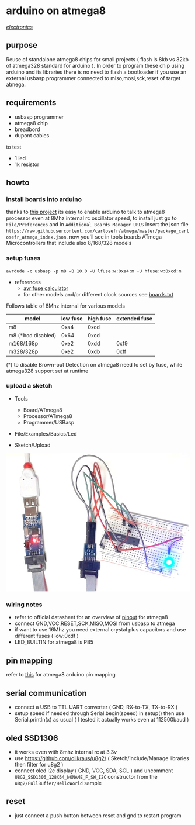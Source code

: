 # arduino on atmega8

*[electronics](../README.md#electronics)*

## purpose

Reuse of standalone atmega8 chips for small projects ( flash is 8kb vs 32kb of atmega328 standard for arduino ).
In order to program these chip using arduino and its libraries there is no need to flash a bootloader if you use an external usbasp programmer connected to miso,mosi,sck,reset of target atmega.

## requirements

- usbasp programmer
- atmega8 chip
- breadbord
- dupont cables

to test
- 1 led
- 1k resistor

## howto

### install boards into arduino

thanks to [this project](https://github.com/carlosefr/atmega) its easy to enable arduino to talk to atmega8 processor even at 8Mhz internal rc oscillator speed, to install just go to `File/Preferences` and in `Additional Boards Manager URLS` insert the json file `https://raw.githubusercontent.com/carlosefr/atmega/master/package_carlosefr_atmega_index.json`.
now you'll see in tools boards ATmega Microcontrollers that include also 8/168/328 models

### setup fuses

```
avrdude -c usbasp -p m8 -B 10.0 -U lfuse:w:0xa4:m -U hfuse:w:0xcd:m
```

- references
  - [avr fuse calculator](http://eleccelerator.com/fusecalc/fusecalc.php?chip=atmega8&LOW=A4&HIGH=CD)
  - for other models and/or different clock sources see [boards.txt](https://github.com/carlosefr/atmega/blob/master/avr/boards.txt)
  
Follows table of 8Mhz internal for various models

| **model** | **low fuse** | **high fuse** | **extended fuse** |
|---|---|---|---|
| m8 | 0xa4 | 0xcd | |
| m8 (*bod disabled) | 0x64 | 0xcd | |
| m168/168p | 0xe2 | 0xdd | 0xf9 |
| m328/328p | 0xe2 | 0xdb | 0xff |

(*) to disable Brown-out Detection on atmega8 need to set by fuse, while atmega328 support set at runtime

### upload a sketch

- Tools
  - Board/ATmega8
  - Processor/ATmega8
  - Programmer/USBasp

- File/Examples/Basics/Led
- Sketch/Upload

![img](/_files/atmega8-arduino-bootloaded.jpg)

### wiring notes

- refer to official datasheet for an overview of [pinout](http://ww1.microchip.com/downloads/en/DeviceDoc/Atmel-2486-8-bit-AVR-microcontroller-ATmega8_L_summary.pdf) for atmega8
- connect GND,VCC,RESET,SCK,MISO,MOSI from usbasp to atmega
- if want to use 16Mhz you need external crystal plus capacitors and use different fuses ( low:0xdf )
- LED_BUILTIN for atmega8 is PB5

## pin mapping

refer to [this](https://www.arduino.cc/en/Hacking/PinMapping) for atmega8 arduino pin mapping

## serial communication

- connect a USB to TTL UART converter ( GND, RX-to-TX, TX-to-RX )
- setup speed if needed through Serial.begin(speed) in setup() then use Serial.println(x) as usual ( I tested it actually works even at 112500baud )

## oled SSD1306

- it works even with 8mhz internal rc at 3.3v
- use https://github.com/olikraus/u8g2/ ( Sketch/Include/Manage libraries then filter for u8g2 )
- connect oled i2c display ( GND, VCC, SDA, SCL ) and uncomment `U8G2_SSD1306_128X64_NONAME_F_SW_I2C` constructor from the `u8g2/FullBuffer/HelloWorld` sample

## reset

- just connect a push button between reset and gnd to restart program
